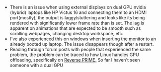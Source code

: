 - There is an issue when using external displays on dual GPU nvidia (hybrid) laptops like HP Victus 16 and connecting them to an HDMI port(mostly), the output is laggy/stuttering and looks like its being rendered with significantly lower frame rate than is set. The lag is apparent on animations that are expected to be smooth such as scrolling webpages, changing desktop workspace, etc.
- I've also experienced this on windows when inserting the monitor to an already booted up laptop. The issue disappears though after a restart.
- Reading through forum posts with people that experienced the same problem, the problem can be traced to how Linux handles GPU offloading, specifically on [Reverse PRIME.](https://wiki.archlinux.org/title/PRIME) So far I haven't seen someone with a dual GPU